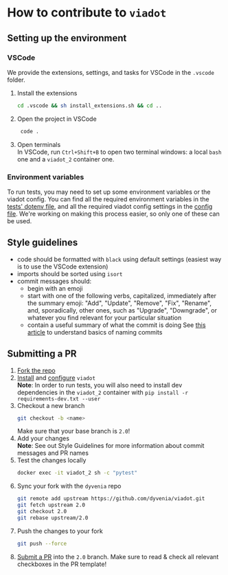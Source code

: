 # How to contribute to `viadot`

## Setting up the environment
### VSCode
We provide the extensions, settings, and tasks for VSCode in the `.vscode` folder.
1. Install the extensions
    ```sh
    cd .vscode && sh install_extensions.sh && cd ..
    ```
2. Open the project in VSCode
   ```sh
    code .
   ```
3. Open terminals  
In VSCode, run `Ctrl+Shift+B` to open two terminal windows: a local `bash` one and a `viadot_2` container one.

### Environment variables
To run tests, you may need to set up some environment variables or the viadot config. You can find all the required environment variables in the [tests' dotenv file](./tests/.env.example), and all the required viadot config settings in the [config file](./config.yaml.example). We're working on making this process easier, so only one of these can be used.


## Style guidelines
- code should be formatted with `black` using default settings (easiest way is to use the VSCode extension)
- imports should be sorted using `isort`
- commit messages should:
    - begin with an emoji
    - start with one of the following verbs, capitalized, immediately after the summary emoji: "Add", "Update", "Remove", "Fix", "Rename", and, sporadically, other ones, such as "Upgrade", "Downgrade", or whatever you find relevant for your particular situation
    - contain a useful summary of what the commit is doing
    See [this article](https://www.freecodecamp.org/news/how-to-write-better-git-commit-messages/) to understand basics of naming commits


## Submitting a PR
1. [Fork the repo](https://github.com/dyvenia/viadot/fork)
2. [Install](./README.md#installation) and [configure](./README.md#configuration) `viadot`  
    __Note__: In order to run tests, you will also need to install dev dependencies in the `viadot_2` container with `pip install -r requirements-dev.txt --user`
3. Checkout a new branch
    ```sh
    git checkout -b <name>
    ```
    Make sure that your base branch is `2.0`!
4. Add your changes  
    __Note__: See out Style Guidelines for more information about commit messages and PR names
5. Test the changes locally  
   ```sh
   docker exec -it viadot_2 sh -c "pytest"
   ```
6. Sync your fork with the `dyvenia` repo
    ```sh
    git remote add upstream https://github.com/dyvenia/viadot.git
    git fetch upstream 2.0
    git checkout 2.0
    git rebase upstream/2.0
    ```
7. Push the changes to your fork
    ```sh
    git push --force
    ```
8. [Submit a PR](https://github.com/dyvenia/viadot/compare) into the `2.0` branch.
Make sure to read & check all relevant checkboxes in the PR template!